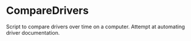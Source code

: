 # CompareDrivers
Script to compare drivers over time on a computer. Attempt at automating driver documentation.
